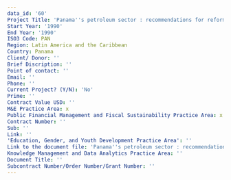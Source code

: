 ```yaml
---
data_id: '60'
Project Title: 'Panama''s petroleum sector : recommendations for reform'
Start Year: '1990'
End Year: '1990'
ISO3 Code: PAN
Region: Latin America and the Caribbean
Country: Panama
Client/ Donor: ''
Brief Discription: ''
Point of contact: ''
Email: ''
Phone: ''
Current Project? (Y/N): 'No'
Prime: ''
Contract Value USD: ''
M&E Practice Area: x
Public Financial Management and Fiscal Sustainability Practice Area: x
Contract Number: ''
Sub: ''
Link: ''
'Education, Gender, and Youth Development Practice Area': ''
Link to the document file: 'Panama''s petroleum sector : recommendations for reform'
Knowledge Management and Data Analytics Practice Area: ''
Document Title: ''
Subcontract Number/Order Number/Grant Number: ''
---
```

